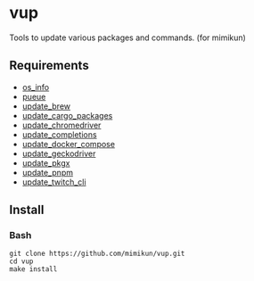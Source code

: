 # vup

Tools to update various packages and commands. (for mimikun)

## Requirements

- [os_info](https://github.com/stanislav-tkach/os_info)
- [pueue](https://github.com/Nukesor/pueue)
- [update_brew](https://github.com/mimikun/update_brew)
- [update_cargo_packages](https://github.com/mimikun/update_cargo_packages)
- [update_chromedriver](https://github.com/mimikun/update_chromedriver)
- [update_completions](https://github.com/mimikun/update_completions)
- [update_docker_compose](https://github.com/mimikun/update_docker_compose)
- [update_geckodriver](https://github.com/mimikun/update_geckodriver)
- [update_pkgx](https://github.com/mimikun/update_pkgx)
- [update_pnpm](https://github.com/mimikun/update_pnpm)
- [update_twitch_cli](https://github.com/mimikun/update_twitch_cli)

## Install

### Bash

```shell
git clone https://github.com/mimikun/vup.git
cd vup
make install
```
